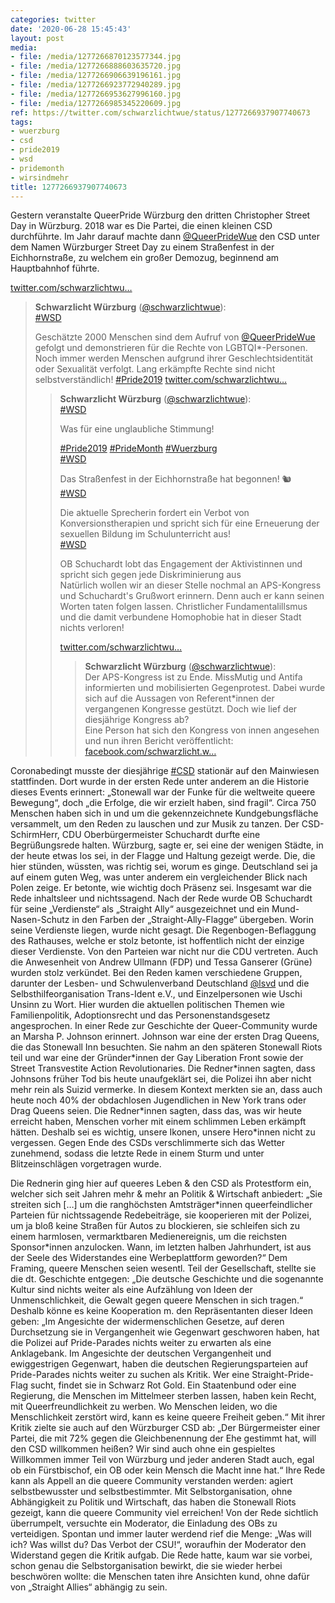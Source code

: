 ```yaml
---
categories: twitter
date: '2020-06-28 15:45:43'
layout: post
media:
- file: /media/1277266870123577344.jpg
- file: /media/1277266888603635720.jpg
- file: /media/1277266906639196161.jpg
- file: /media/1277266923772940289.jpg
- file: /media/1277266953627996160.jpg
- file: /media/1277266985345220609.jpg
ref: https://twitter.com/schwarzlichtwue/status/1277266937907740673
tags:
- wuerzburg
- csd
- pride2019
- wsd
- pridemonth
- wirsindmehr
title: 1277266937907740673
---
```

Gestern veranstalte QueerPride Würzburg den dritten Christopher Street Day in Würzburg. 
2018 war es Die Partei, die einen kleinen CSD durchführte. Im Jahr darauf machte dann [@QueerPrideWue](https://twitter.com/QueerPrideWue) den CSD unter dem Namen Würzburger Street Day zu einem Straßenfest in der Eichhornstraße, zu welchem ein großer Demozug, beginnend am Hauptbahnhof führte.

[twitter.com/schwarzlichtwu…](https://twitter.com/schwarzlichtwue/status/1144939070189113344?s=19)
> <b>Schwarzlicht Würzburg</b> ([@schwarzlichtwue](https://twitter.com/schwarzlichtwue)):  
>[#WSD](/t/wsd)  
>  
>Geschätzte 2000 Menschen sind dem Aufruf von [@QueerPrideWue](https://twitter.com/QueerPrideWue) gefolgt und demonstrieren für die Rechte von LGBTQI\*-Personen. Noch immer werden Menschen aufgrund ihrer Geschlechtsidentität oder Sexualität verfolgt. Lang erkämpfte Rechte sind nicht selbstverständlich! [#Pride2019](/t/pride2019) [twitter.com/schwarzlichtwu…](https://twitter.com/schwarzlichtwue/status/1144935802998272000)  
>> <b>Schwarzlicht Würzburg</b> ([@schwarzlichtwue](https://twitter.com/schwarzlichtwue)):    
>>[#WSD](/t/wsd)    
>>    
>>Was für eine unglaubliche Stimmung!    
>>    
>>[#Pride2019](/t/pride2019) [#PrideMonth](/t/pridemonth) [#Wuerzburg](/t/wuerzburg)     
>>[#WSD](/t/wsd)    
>>    
>>Das Straßenfest in der Eichhornstraße hat begonnen! 🐿️    
>>[#WSD](/t/wsd)    
>>    
>>Die aktuelle Sprecherin fordert ein Verbot von Konversionstherapien und spricht sich für eine Erneuerung der sexuellen Bildung im Schulunterricht aus!    
>>[#WSD](/t/wsd)    
>>    
>>OB Schuchardt lobt das Engagement der Aktivistinnen und spricht sich gegen jede Diskriminierung aus    
>>Natürlich wollen wir an dieser Stelle nochmal an APS-Kongress und Schuchardt's Grußwort erinnern. Denn auch er kann seinen Worten taten folgen lassen. Christlicher Fundamentalillsmus und die damit verbundene Homophobie hat in dieser Stadt nichts verloren!    
>>    
>>[twitter.com/schwarzlichtwu…](https://twitter.com/schwarzlichtwue/status/1138065416100700160?s=19)    
>>> <b>Schwarzlicht Würzburg</b> ([@schwarzlichtwue](https://twitter.com/schwarzlichtwue)):      
>>>Der APS-Kongress ist zu Ende. MissMutig und Antifa informierten und mobilisierten Gegenprotest. Dabei wurde sich auf die Aussagen von Referent\*innen der vergangenen Kongresse gestützt. Doch wie lief der diesjährige Kongress ab?       
>>>Eine Person hat sich den Kongress von innen angesehen und nun ihren Bericht veröffentlicht:  [facebook.com/schwarzlicht.w…](https://www.facebook.com/schwarzlicht.wue/photos/a.194568367617878/587506158324095/?type=3&theater)      
>>    
>>    
>  
>  


Coronabedingt musste der diesjährige [#CSD](/t/csd) stationär auf den Mainwiesen stattfinden. 
Dort wurde in der ersten Rede unter anderem an die Historie dieses Events erinnert: „Stonewall war der Funke für die weltweite queere Bewegung“, doch „die Erfolge, die wir erzielt haben, sind fragil“.
Circa 750 Menschen haben sich in und um die gekennzeichnete Kundgebungsfläche versammelt, um den Reden zu lauschen und zur Musik zu tanzen.
Der CSD-SchirmHerr, CDU Oberbürgermeister Schuchardt durfte eine Begrüßungsrede halten. Würzburg, sagte er, sei eine der wenigen Städte, in der heute etwas los sei, in der Flagge und Haltung gezeigt werde.
Die, die hier stünden, wüssten, was richtig sei, worum es ginge. Deutschland sei ja auf einem guten Weg, was unter anderem ein vergleichender Blick nach Polen zeige. Er betonte, wie wichtig doch Präsenz sei. Insgesamt war die Rede inhaltsleer und nichtssagend.
Nach der Rede wurde OB Schuchardt für seine „Verdienste“ als „Straight Ally“ ausgezeichnet und ein Mund-Nasen-Schutz in den Farben der „Straight-Ally-Flagge“ übergeben.
Worin seine Verdienste liegen, wurde nicht gesagt. Die Regenbogen-Beflaggung des Rathauses, welche er stolz betonte, ist hoffentlich nicht der einzige dieser Verdienste.
Von den Parteien war nicht nur die CDU vertreten. Auch die Anwesenheit von Andrew Ullmann (FDP) und Tessa Ganserer (Grüne) wurden stolz verkündet.
Bei den Reden kamen verschiedene Gruppen, darunter der Lesben- und Schwulenverband Deutschland [@lsvd](https://twitter.com/lsvd) und die Selbsthilfeorganisation Trans-Ident e.V., und Einzelpersonen wie Uschi Unsinn zu Wort.
Hier wurden die aktuellen politischen Themen wie Familienpolitik, Adoptionsrecht und das Personenstandsgesetz angesprochen.
In einer Rede zur Geschichte der Queer-Community wurde an Marsha P. Johnson erinnert. Johnson war eine der ersten Drag Queens, die das Stonewall Inn besuchten.
Sie nahm an den späteren Stonewall Riots teil und war eine der Gründer\*innen der Gay Liberation Front sowie der Street Transvestite Action Revolutionaries.
Die Redner\*innen sagten, dass Johnsons früher Tod bis heute unaufgeklärt sei, die Polizei ihn aber nicht mehr rein als Suizid vermerke. In diesem Kontext merkten sie an, dass auch heute noch 40% der obdachlosen Jugendlichen in New York trans oder Drag Queens seien.
Die Redner\*innen sagten, dass das, was wir heute erreicht haben, Menschen vorher mit einem schlimmen Leben erkämpft hätten. Deshalb sei es wichtig, unsere Ikonen, unsere Hero\*innen nicht zu vergessen.
Gegen Ende des CSDs verschlimmerte sich das Wetter zunehmend, sodass die letzte Rede in einem Sturm und unter Blitzeinschlägen vorgetragen wurde.

Die Rednerin ging hier auf queeres Leben &amp; den CSD als Protestform ein, welcher sich seit Jahren mehr &amp; mehr an Politik &amp; Wirtschaft anbiedert: „Sie streiten sich […] um die ranghöchsten Amtsträger\*innen queerfeindlicher Parteien für nichtssagende Redebeiträge, sie kooperieren mit der Polizei, um ja bloß keine Straßen für Autos zu blockieren, sie schleifen sich zu einem harmlosen, vermarktbaren Medienereignis, um die reichsten Sponsor\*innen anzulocken. Wann, im letzten halben Jahrhundert, ist aus der Seele des Widerstandes eine Werbeplattform geworden?“
Dem Framing, queere Menschen seien wesentl. Teil der Gesellschaft, stellte sie die dt. Geschichte entgegen: „Die deutsche Geschichte und die sogenannte Kultur sind nichts weiter als eine Aufzählung von Ideen der Unmenschlichkeit, die Gewalt gegen queere Menschen in sich tragen.“
Deshalb könne es keine Kooperation m. den Repräsentanten dieser Ideen geben: „Im Angesichte der widermenschlichen Gesetze, auf deren Durchsetzung sie in Vergangenheit wie Gegenwart geschworen haben, hat die Polizei auf Pride-Parades nichts weiter zu erwarten als eine Anklagebank.
Im Angesichte der deutschen Vergangenheit und ewiggestrigen Gegenwart, haben die deutschen Regierungsparteien auf Pride-Parades nichts weiter zu suchen als Kritik. Wer eine Straight-Pride-Flag sucht, findet sie in Schwarz Rot Gold.
Ein Staatenbund oder eine Regierung, die Menschen im Mittelmeer sterben lassen, haben kein Recht, mit Queerfreundlichkeit zu werben. Wo Menschen leiden, wo die Menschlichkeit zerstört wird, kann es keine queere Freiheit geben.“
Mit ihrer Kritik zielte sie auch auf den Würzburger CSD ab: „Der Bürgermeister einer Partei, die mit 72% gegen die Gleichbenennung der Ehe gestimmt hat, will den CSD willkommen heißen?
Wir sind auch ohne ein gespieltes Willkommen immer Teil von Würzburg und jeder anderen Stadt auch, egal ob ein Fürstbischof, ein OB oder kein Mensch die Macht inne hat.“
Ihre Rede kann als Appell an die queere Community verstanden werden: agiert selbstbewusster und selbstbestimmter. Mit Selbstorganisation, ohne Abhängigkeit zu Politik und Wirtschaft, das haben die Stonewall Riots gezeigt, kann die queere Community viel erreichen!
Von der Rede sichtlich überrumpelt, versuchte ein Moderator, die Einladung des OBs zu verteidigen. Spontan und immer lauter werdend rief die Menge: „Was will ich? Was willst du? Das Verbot der CSU!“, woraufhin der Moderator den Widerstand gegen die Kritik aufgab.
Die Rede hatte, kaum war sie vorbei, schon genau die Selbstorganisation bewirkt, die sie wieder herbei beschwören wollte: die Menschen taten ihre Ansichten kund, ohne dafür von „Straight Allies“ abhängig zu sein.